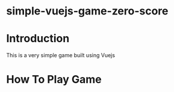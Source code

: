 # simple-vuejs-game-zero-score
# Introduction
This is a very simple game built using Vuejs

# How To Play Game
